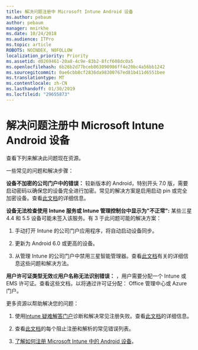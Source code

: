 ```yaml
---
title: 解决问题注册中 Microsoft Intune Android 设备
ms.author: pebaum
author: pebaum
manager: mnirkhe
ms.date: 10/24/2018
ms.audience: ITPro
ms.topic: article
ROBOTS: NOINDEX, NOFOLLOW
localization_priority: Priority
ms.assetid: d0269461-20a8-4c9e-83b2-8fcf608dc0a5
ms.openlocfilehash: 6b26b2d77bceb063090986ff4e20bc4a56bb1242
ms.sourcegitcommit: 0ae6cbb8cf2836da98300767ed81b411d6551bee
ms.translationtype: MT
ms.contentlocale: zh-CN
ms.lasthandoff: 01/30/2019
ms.locfileid: "29655873"
---
```

# <a name="troubleshoot-issues-with-enrolling-android-devices-in-microsoft-intune"></a>解决问题注册中 Microsoft Intune Android 设备

查看下列来解决此问题现在资源。
  
一些常见的问题和解决步骤：
  
 **设备不加密的公司门户中的错误：** 较新版本的 Android，特别开头 7.0 版，需要启动密码以确保您的设备完全进行加密。常见的解决方案是启用启动 pin 或完全加密设备。查看[此文档](https://docs.microsoft.com/intune-user-help/your-device-appears-encrypted-but-cp-says-otherwise-android)的详细信息。 
  
 **设备无法检查使用 Intune 服务或 Intune 管理控制台中显示为"不正常":** 某些三星 4.4 和 5.5 设备可能未签入该服务。有 3 于此问题可能的解决方案： 
  
1. 手动打开 Intune 的公司门户应用程序，将自动启动设备同步。
    
2. 更新为 Android 6.0 或更高的设备。
    
3. 从管理 Intune 的公司门户中禁用三星智能管理器。查看[此文档](https://docs.microsoft.com/intune-classic/troubleshoot/troubleshoot-device-enrollment-in-intune#devices-fail-to-check-in-with-the-intune-service-and-display-as-unhealthy-in-the-intune-admin-console)有关的详细信息这些问题和解决方法。 
    
 **用户许可证类型无效**或**用户名称无法识别错误：** ，用户需要分配一个 Intune 或 EMS 许可证。查看这些文档，以将通过许可证分配： Office 管理中心或 Azure 门户。 
  
更多资源以帮助解决您的问题：
  
1. 使用[Intune 疑难解答门户](https://devicemanagement.microsoft.com/#blade/Microsoft_Intune_DeviceSettings/TroubleshootBlade)诊断和解决常见注册失败。查看[此文档](https://docs.microsoft.com/intune/help-desk-operators)的详细信息。 
    
2. 查看[此文档](https://docs.microsoft.com/intune-classic/Troubleshoot/troubleshoot-device-enrollment-in-intune)的每个阻止注册和解析的常见错误列表。 
    
3. [了解如何注册 Microsoft Intune 中的 Android 设备](https://docs.microsoft.com/intune/android-enroll)。
    

